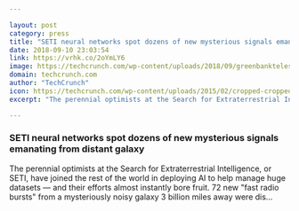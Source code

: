 ```yaml
---

layout: post
category: press
title: "SETI neural networks spot dozens of new mysterious signals emanating from distant galaxy"
date: 2018-09-10 23:03:54
link: https://vrhk.co/2oYmLY6
image: https://techcrunch.com/wp-content/uploads/2018/09/greenbanktelescope.jpg?w=600
domain: techcrunch.com
author: "TechCrunch"
icon: https://techcrunch.com/wp-content/uploads/2015/02/cropped-cropped-favicon-gradient.png?w=180
excerpt: "The perennial optimists at the Search for Extraterrestrial Intelligence, or SETI, have joined the rest of the world in deploying AI to help manage huge datasets — and their efforts almost instantly bore fruit. 72 new \"fast radio bursts\" from a mysteriously noisy galaxy 3 billion miles away were dis…"

---
```


### SETI neural networks spot dozens of new mysterious signals emanating from distant galaxy

The perennial optimists at the Search for Extraterrestrial Intelligence, or SETI, have joined the rest of the world in deploying AI to help manage huge datasets — and their efforts almost instantly bore fruit. 72 new "fast radio bursts" from a mysteriously noisy galaxy 3 billion miles away were dis…